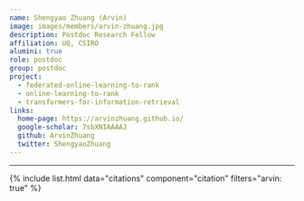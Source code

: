 ```yaml
---
name: Shengyao Zhuang (Arvin)
image: images/members/arvin-zhuang.jpg
description: Postdoc Research Fellow
affiliation: UQ, CSIRO
alumini: true
role: postdoc
group: postdoc
project:
  - federated-online-learning-to-rank
  - online-learning-to-rank
  - transformers-for-information-retrieval
links:
  home-page: https://arvinzhuang.github.io/
  google-scholar: 7sbXNIAAAAJ
  github: ArvinZhuang
  twitter: ShengyaoZhuang
---
```


---

{% include list.html data="citations" component="citation" filters="arvin: true" %}
